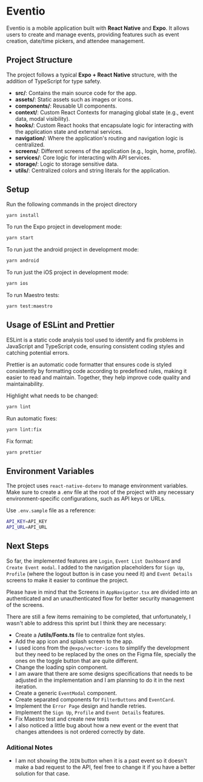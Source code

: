 # Eventio

Eventio is a mobile application built with **React Native** and **Expo**. It allows users to create and manage events, providing features such as event creation, date/time pickers, and attendee management.

## Project Structure

The project follows a typical **Expo + React Native** structure, with the addition of TypeScript for type safety.

- **src/**: Contains the main source code for the app.
- **assets/**: Static assets such as images or icons.
- **components/**: Reusable UI components.
- **context/**: Custom React Contexts for managing global state (e.g., event data, modal visibility).
- **hooks/**: Custom React hooks that encapsulate logic for interacting with the application state and external services.
- **navigation/**: Where the application's routing and navigation logic is centralized.
- **screens/**: Different screens of the application (e.g., login, home, profile).
- **services/**: Core logic for interacting with API services.
- **storage/**: Logic to storage sensitive data.
- **utils/**: Centralized colors and string literals for the application.

## Setup

Run the following commands in the project directory

```bash
yarn install
```

To run the Expo project in development mode:

```bash
yarn start
```

To run just the android project in development mode:

```bash
yarn android
```

To run just the iOS project in development mode:

```bash
yarn ios
```

To run Maestro tests:

```bash
yarn test:maestro
```

## Usage of ESLint and Prettier

ESLint is a static code analysis tool used to identify and fix problems in JavaScript and TypeScript code, ensuring consistent coding styles and catching potential errors.

Prettier is an automatic code formatter that ensures code is styled consistently by formatting code according to predefined rules, making it easier to read and maintain. Together, they help improve code quality and maintainability.

Highlight what needs to be changed:

```bash
yarn lint
```

Run automatic fixes:

```bash
yarn lint:fix
```

Fix format:

```bash
yarn prettier
```

## Environment Variables

The project uses `react-native-dotenv` to manage environment variables. Make sure to create a .env file at the root of the project with any necessary environment-specific configurations, such as API keys or URLs.

Use `.env.sample` file as a reference:

```bash
API_KEY=API_KEY
API_URL=API_URL
```

## Next Steps

So far, the implemented features are `Login`, `Event List Dashboard` and `Create Event modal`. I added to the navigation placeholders for `Sign Up`, `Profile` (where the logout button is in case you need it) and `Event Details` screens to make it easier to continue the project.

Please have in mind that the Screens in `AppNavigator.tsx` are divided into an authenticated and an unauthenticated flow for better security management of the screens.

There are still a few items remaining to be completed, that unfortunately, I wasn't able to address this sprint but I think they are necessary:

- Create a **/utils/Fonts.ts** file to centralize font styles.
- Add the app icon and splash screen to the app.
- I used icons from the `@expo/vector-icons` to simplify the development but they need to be replaced by the ones on the Figma file, specially the ones on the toggle button that are quite different.
- Change the loading spin component.
- I am aware that there are some designs specifications that needs to be adjusted in the implementation and I am planning to do it in the next iteration.
- Create a generic `EventModal` component.
- Create separated components for `FilterButtons` and `EventCard`.
- Implement the `Error Page` design and handle retries.
- Implement the `Sign Up`, `Profile` and `Event Details` features.
- Fix Maestro test and create new tests
- I also noticed a little bug about how a new event or the event that changes attendees is not ordered correctly by date.

### Aditional Notes

- I am not showing the `JOIN` button when it is a past event so it doesn't make a bad request to the API, feel free to change it if you have a better solution for that case.
